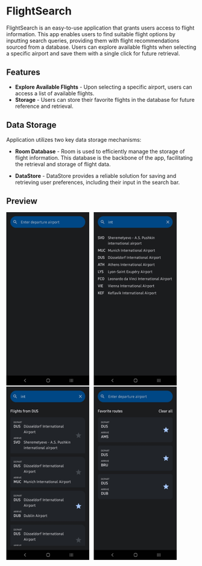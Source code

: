 # FlightSearch
FlightSearch is an easy-to-use application that grants users access to flight information. This app enables users to find suitable flight options by inputting search queries, providing them with flight recommendations sourced from a database. Users can explore available flights when selecting a specific airport and save them with a single click for future retrieval.

## Features
- **Explore Available Flights** - Upon selecting a specific airport, users can access a list of available flights.
- **Storage** - Users can store their favorite flights in the database for future reference and retrieval.

## Data Storage
Application utilizes two key data storage mechanisms:

- **Room Database** - Room is used to efficiently manage the storage of flight information. This database is the backbone of the app, facilitating the retrieval and storage of flight data.

- **DataStore** - DataStore provides a reliable solution for saving and retrieving user preferences, including their input in the search bar.

## Preview
<p align="left">
    <img src="1.png" alt="Main Page" width="220" height="460">&nbsp;&nbsp;
    <img src="2.png" alt="Search Page" width="220" height="460">&nbsp;&nbsp;
    <img src="3 1.png" alt="Results Page" width="220" height="460">&nbsp;&nbsp;
    <img src="4.png" alt="Main Page After Saving Items" width="220" height="460">
</p>
